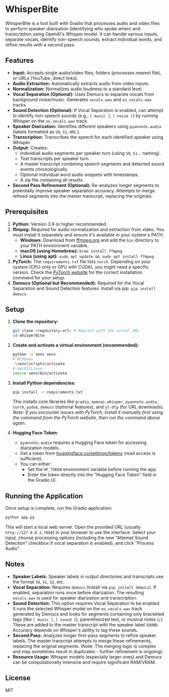 # WhisperBite

WhisperBite is a tool built with Gradio that processes audio and video files to perform speaker diarization (identifying who spoke when) and transcription using OpenAI's Whisper model. It can handle various inputs, separate vocals, identify non-speech sounds, extract individual words, and refine results with a second pass.

## Features

*   **Input:** Accepts single audio/video files, folders (processes newest file), or URLs (YouTube, direct links).
*   **Audio Extraction:** Automatically extracts audio from video inputs.
*   **Normalization:** Normalizes audio loudness to a standard level.
*   **Vocal Separation (Optional):** Uses Demucs to separate vocals from background noise/music. Generates `vocals.wav` and `no_vocals.wav` tracks.
*   **Sound Detection (Optional):** If Vocal Separation is enabled, can attempt to identify non-speech sounds (e.g., `[ music ]`, `( noise )`) by running Whisper on the `no_vocals.wav` track.
*   **Speaker Diarization:** Identifies different speakers using `pyannote.audio` (labels formatted as `S0`, `S1`, etc.).
*   **Transcription:** Transcribes the speech for each identified speaker using Whisper.
*   **Output:** Creates:
    *   Individual audio segments per speaker turn (using `S0`, `S1`... naming).
    *   Text transcripts per speaker turn.
    *   A master transcript combining speech segments and detected sound events chronologically.
    *   Optional individual word audio snippets with timestamps.
    *   A zip file containing all results.
*   **Second Pass Refinement (Optional):** Re-analyzes longer segments to potentially improve speaker separation accuracy. Attempts to merge refined segments into the master transcript, replacing the originals.

## Prerequisites

1.  **Python:** Version 3.9 or higher recommended.
2.  **ffmpeg:** Required for audio normalization and extraction from video. You must install it separately and ensure it's available in your system's PATH.
    *   **Windows:** Download from [ffmpeg.org](https://ffmpeg.org/download.html) and add the `bin` directory to your PATH environment variable.
    *   **macOS (using Homebrew):** `brew install ffmpeg`
    *   **Linux (using apt):** `sudo apt update && sudo apt install ffmpeg`
3.  **PyTorch:** The `requirements.txt` file lists `torch`. Depending on your system (CPU-only or GPU with CUDA), you might need a specific version. Check the [PyTorch website](https://pytorch.org/get-started/locally/) for the correct installation command for your setup.
4.  **Demucs (Optional but Recommended):** Required for the Vocal Separation and Sound Detection features. Install via pip: `pip install demucs`.

## Setup

1.  **Clone the repository:**
    ```bash
    git clone <repository-url> # Replace with the actual URL
    cd whisperBite
    ```

2.  **Create and activate a virtual environment (recommended):**
    ```bash
    python -m venv venv
    # Windows
    .\venv\Scripts\activate
    # macOS/Linux
    source venv/bin/activate
    ```

3.  **Install Python dependencies:**
    ```bash
    pip install -r requirements.txt
    ```
    This installs core libraries like `gradio`, `openai-whisper`, `pyannote.audio`, `torch`, `pydub`, `demucs` (optional features), and `yt-dlp` (for URL downloads).
    *Note: If you encounter issues with PyTorch, install it manually first using the command from the PyTorch website, then run the command above again.*

4.  **Hugging Face Token:**
    *   `pyannote.audio` requires a Hugging Face token for accessing diarization models.
    *   Get a token from [huggingface.co/settings/tokens](https://huggingface.co/settings/tokens) (read access is sufficient).
    *   You can either:
        *   Set the `HF_TOKEN` environment variable before running the app.
        *   Enter the token directly into the "Hugging Face Token" field in the Gradio UI.

## Running the Application

Once setup is complete, run the Gradio application:

```bash
python app.py
```

This will start a local web server. Open the provided URL (usually `http://127.0.0.1:7860`) in your browser to use the interface. Select your input, choose processing options (including the new "Attempt Sound Detection" checkbox if vocal separation is enabled), and click "Process Audio".

## Notes

*   **Speaker Labels:** Speaker labels in output directories and transcripts use the format `S0`, `S1`, `S2`, etc.
*   **Vocal Separation:** Requires `demucs` (install via `pip install demucs`). If enabled, separation runs once before diarization. The resulting `vocals.wav` is used for speaker diarization and transcription.
*   **Sound Detection:** This option requires Vocal Separation to be enabled. It runs the selected Whisper model on the `no_vocals.wav` track generated by Demucs and looks for segments containing only bracketed tags (like `[ music ]`, `[ sound ]`), parenthesized text, or musical notes (`♪`). These are added to the master transcript with the speaker label `SOUND`. Accuracy depends on Whisper's ability to tag these sounds.
*   **Second Pass:** Analyzes longer first-pass segments to refine speaker labels. The master transcript attempts to merge these refinements, replacing the original segments. (Note: The merging logic is complex and may sometimes result in duplicates - further refinement is ongoing).
*   **Resource Usage:** Whisper models (especially larger ones) and Demucs can be computationally intensive and require significant RAM/VRAM.

## License

MIT
